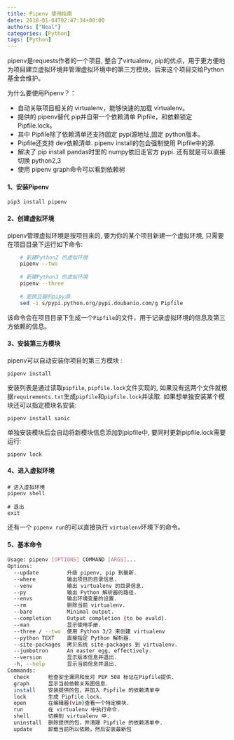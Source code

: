 ```yaml
---
title: Pipenv 使用指南
date: 2018-01-04T02:47:34+08:00
authors: ["Neal"]
categories: [Python]
tags: [Python]
---
```

pipenv是requests作者的一个项目, 整合了virtualenv, pip的优点，用于更方便地为项目建立虚拟环境并管理虚拟环境中的第三方模块。后来这个项目交给Python基金会维护。
<!--more-->
为什么要使用Pipenv？：
* 自动关联项目相关的 virtualenv，能够快速的加载 virtualenv。
* 提供的 pipenv替代 pip并自带一个依赖清单 Pipfile，和依赖锁定 Pipfile.lock。
* 其中 Pipfile除了依赖清单还支持固定 pypi源地址,固定 python版本。
* Pipfile还支持 dev依赖清单. pipenv install的包会强制使用 Pipfile中的源.
* 解决了 pip install pandas时里的 numpy依旧走官方 pypi.
还有就是可以直接切换 python2,3
* 使用 pipenv graph命令可以看到依赖树

#### 1、安装Pipenv
    pip3 install pipenv
    
#### 2、创建虚拟环境
pipenv管理虚拟环境是按项目来的, 要为你的某个项目新建一个虚拟环境, 只需要在项目目录下运行如下命令:
```sh
    # 新建Python2 的虚拟环境
    pipenv --two
    
    # 新建Python3 的虚拟环境
    pipenv --three
    
    # 更换豆瓣的pipy源
    sed -i s/pypi.python.org/pypi.doubanio.com/g Pipfile
```

该命令会在项目目录下生成一个`Pipfile`的文件，用于记录虚拟环境的信息及第三方依赖的信息。

#### 3、安装第三方模块
pipenv可以自动安装你项目的第三方模块 :
    
    pipenv install
    
安装列表是通过读取`pipfile`, `pipfile.lock`文件实现的, 如果没有这两个文件就根据`requirements.txt`生成`pipfile`和`pipfile.lock`并读取.
如果想单独安装某个模块还可以指定模块名安装:
    
    pipenv install sanic
    
单独安装模块后会自动将新模块信息添加到pipfile中, 要同时更新pipfile.lock需要运行:

    pipenv lock
    
#### 4、进入虚拟环境
    
    # 进入虚拟环境
    pipenv shell
    
    # 退出
    exit
    
还有一个 `pipenv run`的可以直接执行 `virtualenv`环境下的命令。

#### 5、基本命令
```sh
Usage: pipenv [OPTIONS] COMMAND [ARGS]...
Options:
  --update         升级 pipenv, pip 到最新.
  --where          输出项目的目录信息.
  --venv           输出 virtualenv 的目录信息.
  --py             输出 Python 解析器的路径.
  --envs           输出环境变量的设置.
  --rm             删除当前 virtualenv.
  --bare           Minimal output.
  --completion     Output completion (to be evald).
  --man            显示使用手册.
  --three / --two  使用 Python 3/2 来创建 virtualenv
  --python TEXT    直接指定 Python 解析器.
  --site-packages  拷贝系统 site-packages 到 virtualenv.
  --jumbotron      An easter egg, effectively.
  --version        显示版本信息并退出.
  -h, --help       显示当前信息并退出.
Commands:
  check      检查安全漏洞和反对 PEP 508 标记在Pipfile提供.
  graph      显示当前依赖关系图信息.
  install    安装提供的包，并加入 Pipfile 的依赖清单中
  lock       生成 Pipfile.lock.
  open       在编辑器(vim)查看一个特定模块.
  run        在 virtualenv 中执行命令.
  shell      切换到 virtualenv 中.
  uninstall  删除提供的包，并清理 Pipfile 的依赖清单中.
  update     卸载当前所以依赖，然后安装最新包
```


